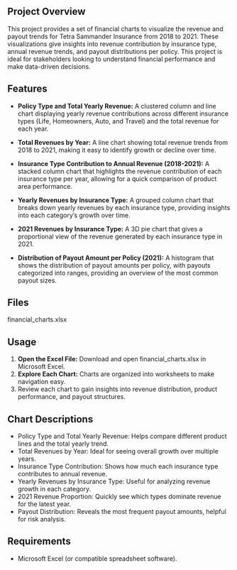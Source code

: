 
## Project Overview

This project provides a set of financial charts to visualize the revenue and payout trends for Tetra Sammander Insurance from 2018 to 2021. These visualizations give insights into revenue contribution by insurance type, annual revenue trends, and payout distributions per policy. This project is ideal for stakeholders looking to understand financial performance and make data-driven decisions.

## Features

- **Policy Type and Total Yearly Revenue:** A clustered column and line chart displaying yearly revenue
contributions across different insurance types
(Life, Homeowners, Auto, and Travel) and the total revenue for each year.

- **Total Revenues by Year:** A line chart showing total revenue trends from 2018 to 2021, making it easy to
identify growth or decline 
over time.

- **Insurance Type Contribution to Annual Revenue (2018-2021):** A stacked column chart that highlights the 
revenue contribution of each insurance type per year, allowing for a quick comparison of product area 
performance.

- **Yearly Revenues by Insurance Type:** A grouped column chart that breaks down yearly revenues by each 
insurance type, providing insights into each category’s growth over time.

- **2021 Revenues by Insurance Type:** A 3D pie chart that gives a proportional view of the revenue generated by each insurance type in
  2021.

- **Distribution of Payout Amount per Policy (2021):** A histogram that shows the distribution of payout amounts 
per policy, with payouts categorized into ranges, providing an overview of the most common payout sizes.

## Files

financial_charts.xlsx

## Usage

1. **Open the Excel File:** Download and open financial_charts.xlsx in Microsoft Excel.
2. **Explore Each Chart:** Charts are organized into worksheets to make navigation easy.
3. Review each chart to gain insights into revenue distribution, product performance, and payout structures.

## Chart Descriptions

- Policy Type and Total Yearly Revenue: Helps compare different product lines and the total yearly trend.
- Total Revenues by Year: Ideal for seeing overall growth over multiple years.
-	Insurance Type Contribution: Shows how much each insurance type contributes to annual revenue.
-	Yearly Revenues by Insurance Type: Useful for analyzing revenue growth in each category.
-	2021 Revenue Proportion: Quickly see which types dominate revenue for the latest year.
-	Payout Distribution: Reveals the most frequent payout amounts, helpful for risk analysis.

## Requirements

- Microsoft Excel (or compatible spreadsheet software).

